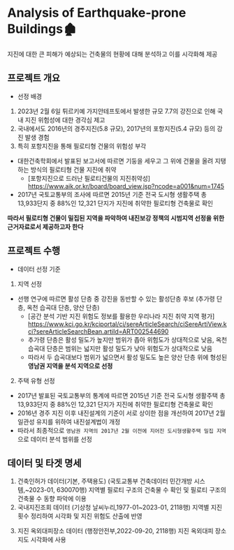 # Analysis of Earthquake-prone Buildings🏚️
지진에 대한 큰 피해가 예상되는 건축물의 현황에 대해 분석하고 이를 시각화해 제공

## 프로젝트 개요

* 선정 배경
1. 2023년 2월 6일 튀르키예 가지안테프토에서 발생한 규모 7.7의 강진으로 인해 국내 지진 위험성에 대한 경각심 제고
2. 국내에서도 2016년의 경주지진(5.8 규모), 2017년의 포항지진(5.4 규모) 등의 강진 발생 경험
3. 특히 포항지진을 통해 필로티형 건물의 위험성 부각
- 대한건축학회에서 발표된 보고서에 따르면 기둥을 세우고 그 위에 건물을 올려 지탱하는 방식의 필로티형 건물 지진에 취약
  - [포항지진으로 드러난 필로티건물의 지진취약성] https://www.aik.or.kr/board/board_view.jsp?ncode=a001&num=1745
- 2017년 국토교통부의 조사에 따르면 2015년 기준 전국 도시형 생활주택 총 13,933단지 중 88%인 12,321 단지가 지진에 취약한 필로티형 건축물로 확인

__따라서 필로티형 건물이 밀집된 지역을 파악하여 내진보강 정책의 시범지역 선정을 위한 근거자료로서 제공하고자 한다__

## 프로젝트 수행

* 데이터 선정 기준
1. 지역 선정
  - 선행 연구에 따르면 활성 단층 중 강진을 동반할 수 있는 활성단층 후보 (추가령 단층, 옥천 습곡대 단층, 양산 단층)
    - [공간 분석 기반 지진 위험도 정보를 활용한 우리나라 지진 취약 지역 평가] https://www.kci.go.kr/kciportal/ci/sereArticleSearch/ciSereArtiView.kci?sereArticleSearchBean.artiId=ART002544690
    - 추가령 단층은 활성 밀도가 높지만 범위가 좁아 위험도가 상대적으로 낮음, 옥천 습곡대 단층은 범위는 넓지만 활성 밀도가 낮아 위험도가 상대적으로 낮음
    - 따라서 두 습곡대보다 범위가 넓으면서 활성 밀도도 높은 양산 단층 위에 형성된 __영남권 지역을 분석 지역으로 선정__
     

 2. 주택 유형 선정
   - 2017년 발표된 국토교통부의 통계에 따르면 2015년 기준 전국 도시형 생활주택 총 13,933단지 중 88%인 12,321 단지가 지진에 취약한 필로티형 건축물로 확인
   - 2016년 경주 지진 이후 내진설계의 기준이 서로 상이한 점을 개선하여 2017년 2월 일관성 유지를 위하여 내진설계법이 개정
   - 따라서 최종적으로 `영남권 지역의 2017년 2월 이전에 지어진 도시형생활주택 밀집 지역` 으로 데이터 분석 범위를 선정

## 데이터 및 타겟 명세

1) 건축인허가 데이터(기본, 주택용도)
(국토교통부 건축데이터 민간개방 시스템,~2023-01, 630070행)
지역별 필로티 구조의 건축물 수 확인 및 필로티 구조의 건축물 수 동향 파악에 이용
2) 국내지진조회 데이터
(기상청 날씨누리,1977-01~2023-01, 2118행)
지역별 지진 횟수 정리하여 시각화 및 지진 위험도 산출에 반영
3. 지진 옥외대피장소 데이터
(행정안전부,2022-09-20, 2118행)
지진 옥외대피 장소 지도 시각화에 사용
 
